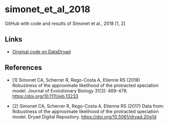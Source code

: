 # simonet_et_al_2018

GitHub with code and results of Simonet et al., 2018 [1, 2]

## Links

 * [Original code on DataDryad](https://datadryad.org/handle/10255/dryad.165979)

## References

 * [1] Simonet CA, Scherrer R, Rego-Costa A, Etienne RS (2018) Robustness of the approximate likelihood of the protracted speciation model. Journal of Evolutionary Biology 31(3): 469-479. https://doi.org/10.1111/jeb.13233

 * [2] Simonet CA, Scherrer R, Rego-Costa A, Etienne RS (2017) Data from: Robustness of the approximate likelihood of the protracted speciation model. Dryad Digital Repository. https://doi.org/10.5061/dryad.20g1d 
